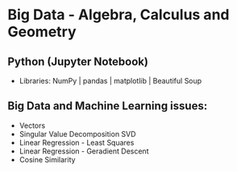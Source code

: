 # Big Data - Algebra, Calculus and Geometry

## Python (Jupyter Notebook)

-   Libraries: NumPy | pandas | matplotlib | Beautiful Soup

## Big Data and Machine Learning issues:

-   Vectors
-   Singular Value Decomposition SVD
-   Linear Regression - Least Squares
-   Linear Regression - Geradient Descent
-   Cosine Similarity
